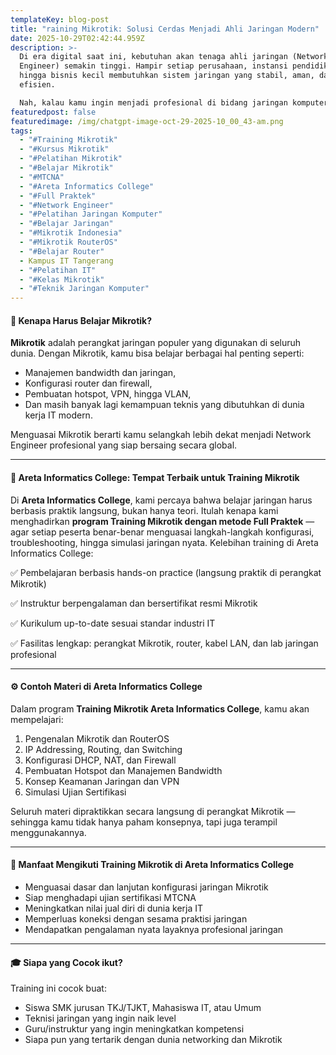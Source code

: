```yaml
---
templateKey: blog-post
title: "raining Mikrotik: Solusi Cerdas Menjadi Ahli Jaringan Modern"
date: 2025-10-29T02:42:44.959Z
description: >-
  Di era digital saat ini, kebutuhan akan tenaga ahli jaringan (Network
  Engineer) semakin tinggi. Hampir setiap perusahaan, instansi pendidikan,
  hingga bisnis kecil membutuhkan sistem jaringan yang stabil, aman, dan
  efisien.

  Nah, kalau kamu ingin menjadi profesional di bidang jaringan komputer, mengikuti training Mikrotik di Areta Informatics College adalah langkah cerdas untuk memulainya.
featuredpost: false
featuredimage: /img/chatgpt-image-oct-29-2025-10_00_43-am.png
tags:
  - "#Training Mikrotik"
  - "#Kursus Mikrotik"
  - "#Pelatihan Mikrotik"
  - "#Belajar Mikrotik"
  - "#MTCNA"
  - "#Areta Informatics College"
  - "#Full Praktek"
  - "#Network Engineer"
  - "#Pelatihan Jaringan Komputer"
  - "#Belajar Jaringan"
  - "#Mikrotik Indonesia"
  - "#Mikrotik RouterOS"
  - "#Belajar Router"
  - Kampus IT Tangerang
  - "#Pelatihan IT"
  - "#Kelas Mikrotik"
  - "#Teknik Jaringan Komputer"
---
```

#### 🎯 Kenapa Harus Belajar Mikrotik?

**Mikrotik** adalah perangkat jaringan populer yang digunakan di seluruh dunia. Dengan Mikrotik, kamu bisa belajar 
berbagai hal penting seperti:

* Manajemen bandwidth dan jaringan,
* Konfigurasi router dan firewall,
* Pembuatan hotspot, VPN, hingga VLAN,
* Dan masih banyak lagi kemampuan teknis yang dibutuhkan di dunia kerja IT modern.

Menguasai Mikrotik berarti kamu selangkah lebih dekat menjadi Network Engineer profesional yang siap bersaing secara global.

- - -

#### 🏫 Areta Informatics College: Tempat Terbaik untuk Training Mikrotik

Di **Areta Informatics College**, kami percaya bahwa belajar jaringan harus berbasis praktik langsung, bukan hanya teori.
Itulah kenapa kami menghadirkan **program Training Mikrotik dengan metode Full Praktek** — agar setiap peserta benar-benar menguasai langkah-langkah konfigurasi, troubleshooting, hingga simulasi jaringan nyata.
Kelebihan training di Areta Informatics College:

✅ Pembelajaran berbasis hands-on practice (langsung praktik di perangkat Mikrotik)

✅ Instruktur berpengalaman dan bersertifikat resmi Mikrotik

✅ Kurikulum up-to-date sesuai standar industri IT

✅ Fasilitas lengkap: perangkat Mikrotik, router, kabel LAN, dan lab jaringan profesional

- - -

#### ⚙️ Contoh Materi di Areta Informatics College

Dalam program **Training Mikrotik Areta Informatics College**, kamu akan mempelajari:

1. Pengenalan Mikrotik dan RouterOS
2. IP Addressing, Routing, dan Switching
3. Konfigurasi DHCP, NAT, dan Firewall
4. Pembuatan Hotspot dan Manajemen Bandwidth
5. Konsep Keamanan Jaringan dan VPN
6. Simulasi Ujian Sertifikasi 

Seluruh materi dipraktikkan secara langsung di perangkat Mikrotik — sehingga kamu tidak hanya paham konsepnya, tapi juga terampil menggunakannya.

- - -

#### 🚀 Manfaat Mengikuti Training Mikrotik di Areta Informatics College

* Menguasai dasar dan lanjutan konfigurasi jaringan Mikrotik
* Siap menghadapi ujian sertifikasi MTCNA
* Meningkatkan nilai jual diri di dunia kerja IT
* Memperluas koneksi dengan sesama praktisi jaringan
* Mendapatkan pengalaman nyata layaknya profesional jaringan

- - -

#### 🎓 Siapa yang Cocok ikut?

Training ini cocok buat:

* Siswa SMK jurusan TKJ/TJKT, Mahasiswa IT, atau Umum
* Teknisi jaringan yang ingin naik level
* Guru/instruktur yang ingin meningkatkan kompetensi
* Siapa pun yang tertarik dengan dunia networking dan Mikrotik